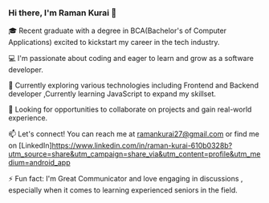 ### Hi there, I'm Raman Kurai 👋

🎓 Recent graduate with a degree in BCA(Bachelor's of Computer Applications) excited to kickstart my career in the tech industry.

💻 I'm passionate about coding and eager to learn and grow as a software developer.

🌱 Currently exploring various technologies including Frontend and Backend developer ,Currently learning JavaScript  to expand my skillset.

🚀 Looking for opportunities to collaborate on projects and gain real-world experience.

📫 Let's connect! You can reach me at ramankurai27@gmail.com or find me on [LinkedIn]https://www.linkedin.com/in/raman-kurai-610b0328b?utm_source=share&utm_campaign=share_via&utm_content=profile&utm_medium=android_app

⚡ Fun fact: I'm Great Communicator and love engaging in discussions , especially 
when it comes to learning experienced seniors in the field.
